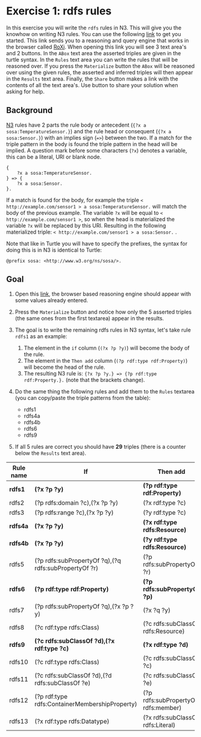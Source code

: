 # Exercise 1: rdfs rules

In this exercise you will write the `rdfs` rules in N3.
This will give you the knowhow on writing N3 rules.
You can use the following [link](https://pbonte.github.io/roxi/index.html?view=reasoning&abox=%40prefix%20%3A%20%3Chttp%3A%2F%2FsensorNetwork.test%2F%3E.%0A%40prefix%20sosa%3A%20%3Chttp%3A%2F%2Fwww.w3.org%2Fns%2Fsosa%2F%3E.%0A%40prefix%20rdf%3A%20%3Chttp%3A%2F%2Fwww.w3.org%2F1999%2F02%2F22-rdf-syntax-ns%23%3E.%0A%40prefix%20rdfs%3A%20%3Chttp%3A%2F%2Fwww.w3.org%2F2000%2F01%2Frdf-schema%23%3E.%0A%40prefix%20xsd%3A%20%3Chttp%3A%2F%2Fwww.w3.org%2F2001%2FXMLSchema%23%3E.%0A%0A%23TBox%0A%3ATemperatureSensor%20rdfs%3AsubClassOf%20sosa%3ASensor%20.%0A%0A%23ABox%0A%3Asensor1%20a%20%3ATemperatureSensor.%0A%3Asensor1%20sosa%3AmadeObservation%20%3Aobs1%20.%0A%3Aobs1%20a%20sosa%3AObservation%3B%0A%20%20%20%20sosa%3AhasSimpleResult%20%2223%22%5E%5Exsd%3Afloat.&rules=%40prefix%20rdf%3A%20%3Chttp%3A%2F%2Fwww.w3.org%2F1999%2F02%2F22-rdf-syntax-ns%23%3E.%0A%40prefix%20rdfs%3A%20%3Chttp%3A%2F%2Fwww.w3.org%2F2000%2F01%2Frdf-schema%23%3E.%0A%0A%7B%0A%20%20%20%20%3Fp%20rdfs%3Adomain%20%3Fc%20.%20%0A%20%20%20%20%3Fx%20%3Fp%20%3Fy%20.%20%0A%7D%20%3D%3E%20%7B%0A%20%20%20%20%3Fx%20rdf%3Atype%20%3Fc%20.%20%0A%7D%20.%20%0A%0A%7B%0A%20%20%20%20%3Fp%20rdfs%3Arange%20%3Fc%20.%20%0A%20%20%20%20%3Fx%20%3Fp%20%3Fy%20.%20%0A%7D%20%3D%3E%20%7B%0A%20%20%20%20%3Fy%20rdf%3Atype%20%3Fc%20.%20%0A%7D%20.%20%0A%0A%7B%0A%20%20%20%20%3Fp%20rdfs%3AsubPropertyOf%20%3Fq%20.%20%0A%20%20%20%20%3Fq%20rdfs%3AsubPropertyOf%20%3Fr%20.%20%0A%7D%20%3D%3E%20%7B%0A%20%20%20%20%3Fp%20rdfs%3AsubPropertyOf%20%3Fr%20.%20%0A%7D%20.%20%0A%0A%7B%0A%20%20%20%20%3Fp%20rdfs%3AsubPropertyOf%20%3Fq%20.%20%0A%20%20%20%20%3Fx%20%3Fp%20%3Fy%20.%20%0A%7D%20%3D%3E%20%7B%0A%20%20%20%20%3Fx%20%3Fq%20%3Fy%20.%20%0A%7D%20.%20%0A%0A%7B%0A%20%20%20%20%3Fc%20rdf%3Atype%20rdfs%3AClass%20.%20%0A%7D%20%3D%3E%20%7B%0A%20%20%20%20%3Fc%20rdfs%3AsubClassOf%20rdfs%3AResource%20.%20%0A%7D%20.%20%0A%0A%7B%0A%20%20%20%20%3Fc%20rdf%3Atype%20rdfs%3AClass%20.%20%0A%7D%20%3D%3E%20%7B%0A%20%20%20%20%3Fc%20rdfs%3AsubClassOf%20%3Fc%20.%20%0A%7D%20.%20%0A%0A%7B%0A%20%20%20%20%3Fc%20rdfs%3AsubClassOf%20%3Fd%20.%20%0A%20%20%20%20%3Fd%20rdfs%3AsubClassOf%20%3Fe%20.%20%0A%7D%20%3D%3E%20%7B%0A%20%20%20%20%3Fc%20rdfs%3AsubClassOf%20%3Fe%20.%20%0A%7D%20.%20%0A%0A%7B%0A%20%20%20%20%3Fp%20rdf%3Atype%20rdfs%3AContainerMembershipProperty%20.%20%0A%7D%20%3D%3E%20%7B%0A%20%20%20%20%3Fp%20rdfs%3AsubPropertyOf%20rdfs%3Amember%20.%20%0A%7D%20.%20%0A%0A%7B%0A%20%20%20%20%3Fx%20rdf%3Atype%20rdfs%3ADatatype%20.%20%0A%7D%20%3D%3E%20%7B%0A%20%20%20%20%3Fx%20rdfs%3AsubClassOf%20rdfs%3ALiteral%20.%20%0A%7D%20.%20)
to get you started.
This link sends you to a reasoning and query engine that works in the browser called [RoXi](https://github.com/pbonte/roxi).
When opening this link you will see 3 text area's and 2 buttons.
In the `ABox` text area the asserted triples are given in the turtle syntax.
In the `Rules` text area you can write the rules that will be reasoned over.
If you press the `Materialize` button the `ABox` will be reasoned over using the given rules,
the asserted and inferred triples will then appear in the `Results` text area.
Finally, the `Share` button makes a link with the contents of all the text area's.
Use button to share your solution when asking for help.

## Background

[N3](https://w3c.github.io/N3/spec/) rules have 2 parts the rule body or antecedent (`{?x a sosa:TemperatureSensor.}`) and the rule head or consequent (`{?x a sosa:Sensor.}`) with an implies sign (`=>`) between the two.
If a match for the triple pattern in the body is found the triple pattern in the head will be implied.
A question mark before some characters (`?x`) denotes a variable, this can be a literal, URI or blank node.

```
{
    ?x a sosa:TemperatureSensor.
} => {
    ?x a sosa:Sensor.
}.
```

If a match is found for the body, for example the triple `< http://example.com/sensor1 > a sosa:TemperatureSensor.` will match the body of the previous example.
The variable `?x` will be equal to `< http://example.com/sensor1 >`, so when the head is materialized the variable `?x` will be replaced by this URI.
Resulting in the following materialized triple: `< http://example.com/sensor1 > a sosa:Sensor.` .

Note that like in Turtle you will have to specify the prefixes,
the syntax for doing this is in N3 is identical to Turtle:

```
@prefix sosa: <http://www.w3.org/ns/sosa/>.
```

## Goal

1. Open this [link](https://pbonte.github.io/roxi/index.html?view=reasoning&abox=%40prefix%20%3A%20%3Chttp%3A%2F%2FsensorNetwork.test%2F%3E.%0A%40prefix%20sosa%3A%20%3Chttp%3A%2F%2Fwww.w3.org%2Fns%2Fsosa%2F%3E.%0A%40prefix%20rdf%3A%20%3Chttp%3A%2F%2Fwww.w3.org%2F1999%2F02%2F22-rdf-syntax-ns%23%3E.%0A%40prefix%20rdfs%3A%20%3Chttp%3A%2F%2Fwww.w3.org%2F2000%2F01%2Frdf-schema%23%3E.%0A%40prefix%20xsd%3A%20%3Chttp%3A%2F%2Fwww.w3.org%2F2001%2FXMLSchema%23%3E.%0A%0A%23TBox%0A%3ATemperatureSensor%20rdfs%3AsubClassOf%20sosa%3ASensor%20.%0A%0A%23ABox%0A%3Asensor1%20a%20%3ATemperatureSensor.%0A%3Asensor1%20sosa%3AmadeObservation%20%3Aobs1%20.%0A%3Aobs1%20a%20sosa%3AObservation%3B%0A%20%20%20%20sosa%3AhasSimpleResult%20%2223%22%5E%5Exsd%3Afloat.&rules=%40prefix%20rdf%3A%20%3Chttp%3A%2F%2Fwww.w3.org%2F1999%2F02%2F22-rdf-syntax-ns%23%3E.%0A%40prefix%20rdfs%3A%20%3Chttp%3A%2F%2Fwww.w3.org%2F2000%2F01%2Frdf-schema%23%3E.%0A%0A%7B%0A%20%20%20%20%3Fp%20rdfs%3Adomain%20%3Fc%20.%20%0A%20%20%20%20%3Fx%20%3Fp%20%3Fy%20.%20%0A%7D%20%3D%3E%20%7B%0A%20%20%20%20%3Fx%20rdf%3Atype%20%3Fc%20.%20%0A%7D%20.%20%0A%0A%7B%0A%20%20%20%20%3Fp%20rdfs%3Arange%20%3Fc%20.%20%0A%20%20%20%20%3Fx%20%3Fp%20%3Fy%20.%20%0A%7D%20%3D%3E%20%7B%0A%20%20%20%20%3Fy%20rdf%3Atype%20%3Fc%20.%20%0A%7D%20.%20%0A%0A%7B%0A%20%20%20%20%3Fp%20rdfs%3AsubPropertyOf%20%3Fq%20.%20%0A%20%20%20%20%3Fq%20rdfs%3AsubPropertyOf%20%3Fr%20.%20%0A%7D%20%3D%3E%20%7B%0A%20%20%20%20%3Fp%20rdfs%3AsubPropertyOf%20%3Fr%20.%20%0A%7D%20.%20%0A%0A%7B%0A%20%20%20%20%3Fp%20rdfs%3AsubPropertyOf%20%3Fq%20.%20%0A%20%20%20%20%3Fx%20%3Fp%20%3Fy%20.%20%0A%7D%20%3D%3E%20%7B%0A%20%20%20%20%3Fx%20%3Fq%20%3Fy%20.%20%0A%7D%20.%20%0A%0A%7B%0A%20%20%20%20%3Fc%20rdf%3Atype%20rdfs%3AClass%20.%20%0A%7D%20%3D%3E%20%7B%0A%20%20%20%20%3Fc%20rdfs%3AsubClassOf%20rdfs%3AResource%20.%20%0A%7D%20.%20%0A%0A%7B%0A%20%20%20%20%3Fc%20rdf%3Atype%20rdfs%3AClass%20.%20%0A%7D%20%3D%3E%20%7B%0A%20%20%20%20%3Fc%20rdfs%3AsubClassOf%20%3Fc%20.%20%0A%7D%20.%20%0A%0A%7B%0A%20%20%20%20%3Fc%20rdfs%3AsubClassOf%20%3Fd%20.%20%0A%20%20%20%20%3Fd%20rdfs%3AsubClassOf%20%3Fe%20.%20%0A%7D%20%3D%3E%20%7B%0A%20%20%20%20%3Fc%20rdfs%3AsubClassOf%20%3Fe%20.%20%0A%7D%20.%20%0A%0A%7B%0A%20%20%20%20%3Fp%20rdf%3Atype%20rdfs%3AContainerMembershipProperty%20.%20%0A%7D%20%3D%3E%20%7B%0A%20%20%20%20%3Fp%20rdfs%3AsubPropertyOf%20rdfs%3Amember%20.%20%0A%7D%20.%20%0A%0A%7B%0A%20%20%20%20%3Fx%20rdf%3Atype%20rdfs%3ADatatype%20.%20%0A%7D%20%3D%3E%20%7B%0A%20%20%20%20%3Fx%20rdfs%3AsubClassOf%20rdfs%3ALiteral%20.%20%0A%7D%20.%20),
   the browser based reasoning engine should appear with some values already entered.
1. Press the `Materialize` button and notice how only the 5 asserted triples (the same ones from the first textarea) appear in the results.
1. The goal is to write the remaining rdfs rules in N3 syntax, let's take rule `rdfs1` as an example:
    1. The element in the `if` column (`(?x ?p ?y)`) will become the body of the rule.
    1. The element in the `Then add` column (`(?p rdf:type rdf:Property)`) will become the head of the rule.
    1. The resulting N3 rule is: `{?x ?p ?y.} => {?p rdf:type rdf:Property.}.` (note that the brackets change).
1. Do the same thing the following rules and add them to the `Rules` textarea (you can copy/paste the triple patterns from the table):

    - rdfs1
    - rdfs4a
    - rdfs4b
    - rdfs6
    - rdfs9
1. If all 5 rules are correct you should have **29** triples (there is a counter below the `Results` text area).

| Rule name  | If                                                    | Then add                            |
|------------|-------------------------------------------------------|-------------------------------------|
| **rdfs1**  | **(?x ?p ?y)**                                        | **(?p rdf:type rdf:Property)**      |
| rdfs2      | (?p rdfs:domain ?c),(?x ?p ?y)                        | (?x rdf:type ?c)                    |
| rdfs3      | (?p rdfs:range ?c),(?x ?p ?y)                         | (?y rdf:type ?c)                    |
| **rdfs4a** | **(?x ?p ?y)**                                        | **(?x rdf:type rdfs:Resource)**     |
| **rdfs4b** | **(?x ?p ?y)**                                        | **(?y rdf:type rdfs:Resource)**     |
| rdfs5      | (?p rdfs:subPropertyOf ?q),(?q rdfs:subPropertyOf ?r) | (?p rdfs:subPropertyOf ?r)          |
| **rdfs6**  | **(?p rdf:type rdf:Property)**                        | **(?p rdfs:subPropertyOf ?p)**      |
| rdfs7      | (?p rdfs:subPropertyOf ?q),(?x ?p ?y)                 | (?x ?q ?y)                          |
| rdfs8      | (?c rdf:type rdfs:Class)                              | (?c rdfs:subClassOf rdfs:Resource)  |
| **rdfs9**  | **(?c rdfs:subClassOf ?d),(?x rdf:type ?c)**          | **(?x rdf:type ?d)**                |
| rdfs10     | (?c rdf:type rdfs:Class)                              | (?c rdfs:subClassOf ?c)             |
| rdfs11     | (?c rdfs:subClassOf ?d),(?d rdfs:subClassOf ?e)       | (?c rdfs:subClassOf ?e)             |
| rdfs12     | (?p rdf:type rdfs:ContainerMembershipProperty)        | (?p rdfs:subPropertyOf rdfs:member) |
| rdfs13     | (?x rdf:type rdfs:Datatype)                           | (?x rdfs:subClassOf rdfs:Literal)   |

